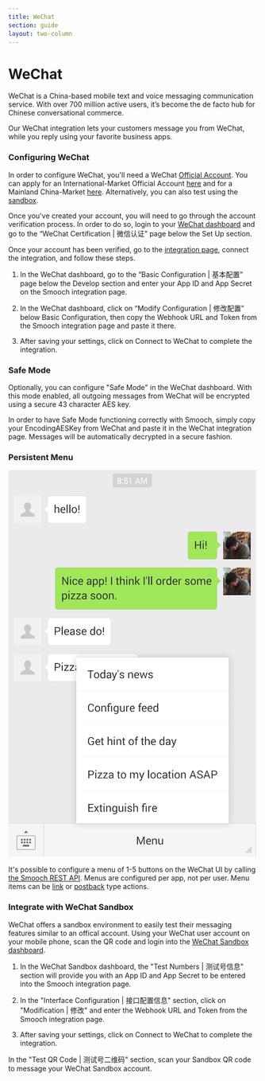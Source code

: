 ```yaml
---
title: WeChat
section: guide
layout: two-column
---
```


# WeChat

WeChat is a China-based mobile text and voice messaging communication service. With over 700 million active users, it’s become the de facto hub for Chinese conversational commerce.

Our WeChat integration lets your customers message you from WeChat, while you reply using your favorite business apps.

### Configuring WeChat

In order to configure WeChat, you'll need a WeChat [Official Account](http://open.wechat.com/cgi-bin/newreadtemplate?t=overseas_open/section_detail&show=office). You can apply for an International-Market Official Account [here](http://apply.wechat.com) and for a Mainland China-Market [here](https://mp.weixin.qq.com/). Alternatively, you can also test using the [sandbox](/guide/wechat/#integrate-with-wechat-sandbox).

Once you've created your account, you will need to go through the account verification process. In order to do so, login to your [WeChat dashboard](https://mp.weixin.qq.com) and go to the “WeChat Certification | 微信认证” page below the Set Up section.

Once your account has been verified, go to the [integration page](https://app.smooch.io/integrations/wechat), connect the integration, and follow these steps.

1. In the WeChat dashboard, go to the “Basic Configuration | 基本配置” page below the Develop section and enter your App ID and App Secret on the Smooch integration page.

2. In the WeChat dashboard, click on “Modify Configuration | 修改配置” below Basic Configuration, then copy the Webhook URL and Token from the Smooch integration page and paste it there.

3. After saving your settings, click on Connect to WeChat to complete the integration.

### Safe Mode

Optionally, you can configure "Safe Mode" in the WeChat dashboard. With this mode enabled, all outgoing messages from WeChat will be encrypted using a secure 43 character AES key.

In order to have Safe Mode functioning correctly with Smooch, simply copy your EncodingAESKey from WeChat and paste it in the WeChat integration page. Messages will be automatically decrypted in a secure fashion.

### Persistent Menu

![WeChat Persistent Menu](/images/wechat_menu.png)

It's possible to configure a menu of 1-5 buttons on the WeChat UI by calling [the Smooch REST API](https://docs.smooch.io/rest/#persistent-menus). Menus are configured per app, not per user. Menu items can be [link](/guide/structured-messages/#link-buttons) or [postback](/guide/structured-messages/#postback-buttons) type actions.

### Integrate with WeChat Sandbox

WeChat offers a sandbox environment to easily test their messaging features similar to an offical account. Using your WeChat user account on your mobile phone, scan the QR code and login into the [WeChat Sandbox dashboard](https://mp.weixin.qq.com/debug/cgi-bin/sandbox?t=sandbox/login).

1. In the WeChat Sandbox dashboard, the "Test Numbers | 测试号信息" section will provide you with an App ID and App Secret to be entered into the Smooch integration page.

1. In the "Interface Configuration | 接口配置信息" section, click on "Modification | 修改" and enter the Webhook URL and Token from the Smooch integration page.

1. After saving your settings, click on Connect to WeChat to complete the integration.

In the "Test QR Code | 测试号二维码" section, scan your Sandbox QR code to message your WeChat Sandbox account.
